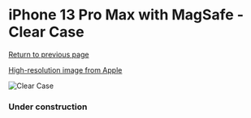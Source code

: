 # iPhone 13 Pro Max  with MagSafe - Clear Case

[Return to previous page](/iphone_13)

[High-resolution image from Apple](https://store.storeimages.cdn-apple.com/8756/as-images.apple.com/is/MM313?wid=4500&hei=4500&fmt=png)

<div style="width: 384px"><img src="/everyphone/MM313.png" alt="Clear Case"></div>

### Under construction
